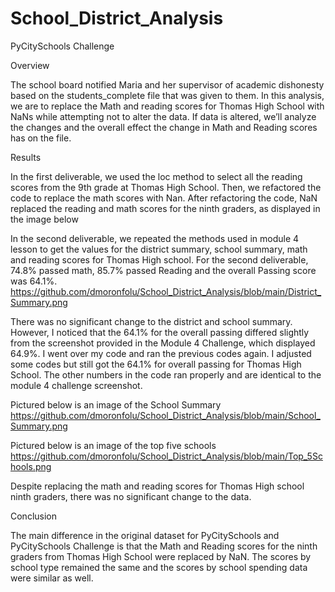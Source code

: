 # School_District_Analysis
PyCitySchools Challenge

Overview 

The school board notified Maria and her supervisor of academic dishonesty based on the students_complete file that was given to them. In this analysis, we are to replace the Math and reading scores for Thomas High School with NaNs while attempting not to alter the data. If data is altered, we’ll analyze the changes and the overall effect the change in Math and Reading scores has on the file.

Results

In the first deliverable, we used the loc method to select all the reading scores from the 9th grade at Thomas High School. Then, we refactored the code to replace the math scores with Nan. After refactoring the code, NaN replaced the reading and math scores for the ninth graders, as displayed in the image below
 
In the second deliverable, we repeated the methods used in module 4 lesson to get the values for the district summary, school summary, math and reading scores for Thomas High school. For the second deliverable, 74.8% passed math, 85.7% passed Reading and the overall Passing score was 64.1%. 
 https://github.com/dmoronfolu/School_District_Analysis/blob/main/District_Summary.png
 
There was no significant change to the district and school summary. However, I noticed that the 64.1% for the overall passing differed slightly from the screenshot provided in the Module 4 Challenge, which displayed 64.9%. I went over my code and ran the previous codes again. I adjusted some codes but still got the 64.1% for overall passing for Thomas High School. The other numbers in the code ran properly and are identical to the module 4 challenge screenshot. 

Pictured below is an image of the School Summary
https://github.com/dmoronfolu/School_District_Analysis/blob/main/School_Summary.png


Pictured below is an image of the top five schools 
https://github.com/dmoronfolu/School_District_Analysis/blob/main/Top_5Schools.png

Despite replacing the math and reading scores for Thomas High school ninth graders, there was no significant change to the data. 

Conclusion

The main difference in the original dataset for PyCitySchools and PyCitySchools Challenge is that the Math and Reading scores for the ninth graders from Thomas High School were replaced by NaN. The scores by school type remained the same and the scores by school spending data were similar as well. 


